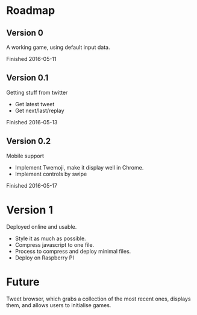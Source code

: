 Roadmap
=======

Version 0
---------

A working game, using default input data.

Finished 2016-05-11

Version 0.1
-----------

Getting stuff from twitter

* Get latest tweet
* Get next/last/replay

Finished 2016-05-13

Version 0.2
-----------

Mobile support

* Implement Twemoji, make it display well in Chrome.
* Implement controls by swipe

Finished 2016-05-17

Version 1
=========

Deployed online and usable.

* Style it as much as possible.
* Compress javascript to one file.
* Process to compress and deploy minimal files.
* Deploy on Raspberry PI

Future
=======

Tweet browser, which grabs a collection of the most recent ones,
displays them, and allows users to initialise games.
